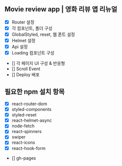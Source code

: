 ## Movie review app | 영화 리뷰 앱 리뉴얼

- [x] Router 설정
- [x] 각 컴포넌트, 폴더 구성
- [x] GlobalStyled, reset, 웹 폰트 설정
- [x] Helmet 설정
- [x] Api 설정
- [x] Loading 컴포넌트 구성
- [] 각 페이지 UI 구성 & 반응형
- [] Scroll Event
- [] Deploy 배포

## 필요한 npm 설치 항목

- [x] react-router-dom
- [x] styled-components
- [x] styled-reset
- [x] react-helmet-async
- [x] node-fetch
- [x] react-spinners
- [x] swiper
- [x] react-icons
- [x] react-hook-form
- [] gh-pages
